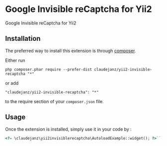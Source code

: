 Google Invisible reCaptcha for Yii2
===================================
Google Invisible reCaptcha for Yii2

Installation
------------

The preferred way to install this extension is through [composer](http://getcomposer.org/download/).

Either run

```
php composer.phar require --prefer-dist claudejanz/yii2-invisible-recaptcha "*"
```

or add

```
"claudejanz/yii2-invisible-recaptcha": "*"
```

to the require section of your `composer.json` file.


Usage
-----

Once the extension is installed, simply use it in your code by  :

```php
<?= \claudejanz\yii2invisiblerecaptcha\AutoloadExample::widget(); ?>```